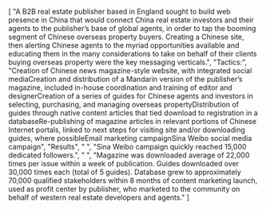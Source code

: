[
    "A B2B real estate publisher based in England sought to build web presence in China that would connect China real estate investors and their agents to the publisher’s base of global agents, in order to tap the booming segment of Chinese overseas property buyers. Creating a Chinese site, then alerting Chinese agents to the myriad opportunities available and educating them in the many considerations to take on behalf of their clients buying overseas property were the key messaging verticals.",
    "Tactics:",
    "Creation of Chinese news magazine-style website, with integrated social mediaCreation and distribution of a Mandarin version of the publisher’s magazine, included in-house coordination and training of editor and designerCreation of a series of guides for Chinese agents and investors in selecting, purchasing, and managing overseas propertyDistribution of guides through native content articles that tied download to registration in a databaseRe-publishing of magazine articles in relevant portions of Chinese Internet portals, linked to next steps for visiting site and/or downloading guides, where possibleEmail marketing campaignSina Weibo social media campaign",
    "Results",
    " ",
    "Sina Weibo campaign quickly reached 15,000 dedicated followers.",
    " ",
    "Magazine was downloaded average of 22,000 times per issue within a week of publication. Guides downloaded over 30,000 times each (total of 5 guides). Database grew to approximately 70,000 qualified stakeholders within 8 months of content marketing launch, used as profit center by publisher, who marketed to the community on behalf of western real estate developers and agents."
]